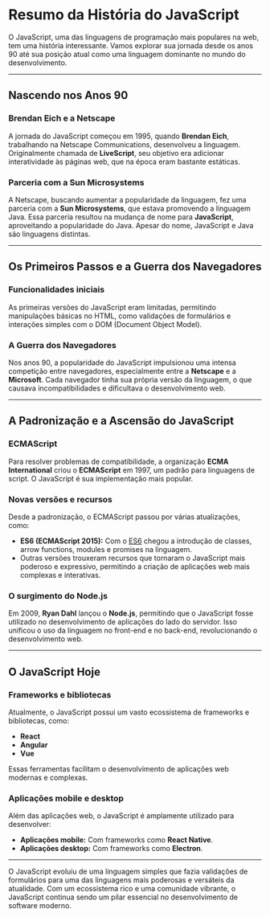 # Resumo da História do JavaScript

O JavaScript, uma das linguagens de programação mais populares na web, tem uma história interessante. Vamos explorar sua jornada desde os anos 90 até sua posição atual como uma linguagem dominante no mundo do desenvolvimento.

---

## **Nascendo nos Anos 90**

### Brendan Eich e a Netscape
A jornada do JavaScript começou em 1995, quando **Brendan Eich**, trabalhando na Netscape Communications, desenvolveu a linguagem. Originalmente chamada de **LiveScript**, seu objetivo era adicionar interatividade às páginas web, que na época eram bastante estáticas.

### Parceria com a Sun Microsystems
A Netscape, buscando aumentar a popularidade da linguagem, fez uma parceria com a **Sun Microsystems**, que estava promovendo a linguagem Java. Essa parceria resultou na mudança de nome para **JavaScript**, aproveitando a popularidade do Java. Apesar do nome, JavaScript e Java são linguagens distintas.

---

## **Os Primeiros Passos e a Guerra dos Navegadores**

### Funcionalidades iniciais
As primeiras versões do JavaScript eram limitadas, permitindo manipulações básicas no HTML, como validações de formulários e interações simples com o DOM (Document Object Model).

### A Guerra dos Navegadores
Nos anos 90, a popularidade do JavaScript impulsionou uma intensa competição entre navegadores, especialmente entre a **Netscape** e a **Microsoft**. Cada navegador tinha sua própria versão da linguagem, o que causava incompatibilidades e dificultava o desenvolvimento web.

---

## **A Padronização e a Ascensão do JavaScript**

### ECMAScript
Para resolver problemas de compatibilidade, a organização **ECMA International** criou o **ECMAScript** em 1997, um padrão para linguagens de script. O JavaScript é sua implementação mais popular.

### Novas versões e recursos
Desde a padronização, o ECMAScript passou por várias atualizações, como:
- **ES6 (ECMAScript 2015):** Com o [ES6](https://www.javascripttutorial.net/es6/) chegou a introdução de classes, arrow functions, modules e promises na linguagem.
- Outras versões trouxeram recursos que tornaram o JavaScript mais poderoso e expressivo, permitindo a criação de aplicações web mais complexas e interativas.

### O surgimento do Node.js
Em 2009, **Ryan Dahl** lançou o **Node.js**, permitindo que o JavaScript fosse utilizado no desenvolvimento de aplicações do lado do servidor. Isso unificou o uso da linguagem no front-end e no back-end, revolucionando o desenvolvimento web.

---

## **O JavaScript Hoje**

### Frameworks e bibliotecas
Atualmente, o JavaScript possui um vasto ecossistema de frameworks e bibliotecas, como:
- **React**
- **Angular**
- **Vue**

Essas ferramentas facilitam o desenvolvimento de aplicações web modernas e complexas.

### Aplicações mobile e desktop
Além das aplicações web, o JavaScript é amplamente utilizado para desenvolver:
- **Aplicações mobile:** Com frameworks como **React Native**.
- **Aplicações desktop:** Com frameworks como **Electron**.

---



O JavaScript evoluiu de uma linguagem simples que fazia validações de formulários para uma das linguagens mais poderosas e versáteis da atualidade. Com um ecossistema rico e uma comunidade vibrante, o JavaScript continua sendo um pilar essencial no desenvolvimento de software moderno.
